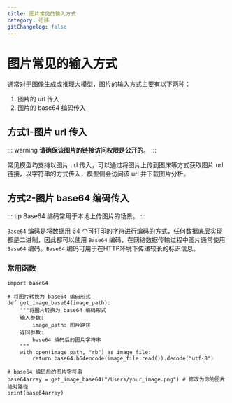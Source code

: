 ```yaml
---
title: 图片常见的输入方式
category: 迁移
gitChangelog: false
---
```


# 图片常见的输入方式

通常对于图像生成或推理大模型，图片的输入方式主要有以下两种：

1. 图片的 url 传入
2. 图片的 base64 编码传入

## 方式1-图片 url 传入

::: warning
**请确保该图片的链接访问权限是公开的**。
:::

常见模型均支持以图片 url 传入，可以通过将图片上传到图床等方式获取图片 url 链接，以字符串的方式传入，模型侧会访问该 url 并下载图片分析。


## 方式2-图片 base64 编码传入

::: tip
Base64 编码常用于本地上传图片的场景。
:::

`Base64` 编码是将数据用 64 个可打印的字符进行编码的方式，任何数据底层实现都是二进制，因此都可以使用 `Base64` 编码，在网络数据传输过程中图片通常使用 `Base64` 编码。`Base64` 编码可用于在HTTP环境下传递较长的标识信息。

### 常用函数

```python[python]
import base64

# 将图片转换为 base64 编码形式
def get_image_base64(image_path):
    """将图片转换为 base64 编码形式
    输入参数:
        image_path: 图片路径
    返回参数:
        base64 编码后的图片字符串
    """
    with open(image_path, "rb") as image_file:
        return base64.b64encode(image_file.read()).decode("utf-8")

# base64 编码后的图片字符串
base64array = get_image_base64("/Users/your_image.png") # 修改为你的图片绝对路径
print(base64array)
```

